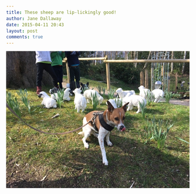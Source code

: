 ```yaml
---
title: These sheep are lip-lickingly good!
author: Jane Dallaway
date: 2015-04-11 20:43
layout: post
comments: true
---
```


<div><a href="/media/tp_IMG_0296.JPG"><img src="/media/tp_thumb_IMG_0296.JPG" width="500" height="375"/></a></div>



  




      
